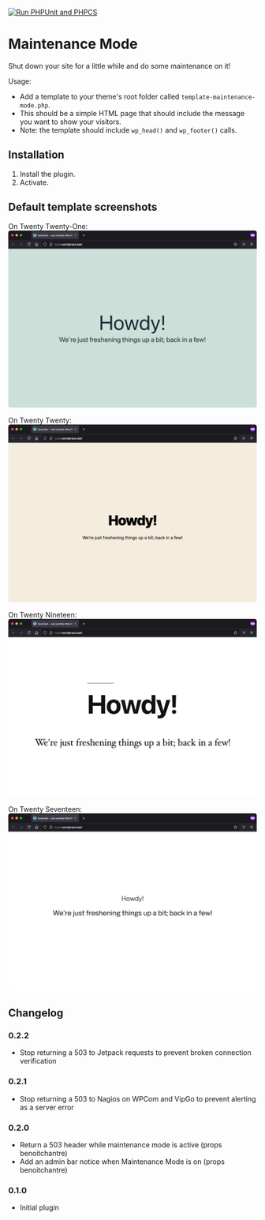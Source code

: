 [![Run PHPUnit and PHPCS](https://github.com/Automattic/maintenance-mode-wp/actions/workflows/integrate.yml/badge.svg)](https://github.com/Automattic/maintenance-mode-wp/actions/workflows/integrate.yml)

# Maintenance Mode

Shut down your site for a little while and do some maintenance on it!

Usage:

 - Add a template to your theme's root folder called `template-maintenance-mode.php`.
 - This should be a simple HTML page that should include the message you want to show your visitors.
 - Note: the template should include `wp_head()` and `wp_footer()` calls.

## Installation

1. Install the plugin.
1. Activate.

## Default template screenshots

On Twenty Twenty-One:
![Screenshot of active Maintenance mode on Twenty Twenty-One](screenshot-twentytwentyone.png)

On Twenty Twenty:
![Screenshot of active Maintenance mode on Twenty Twenty](screenshot-twentytwenty.png)

On Twenty Nineteen:
![Screenshot of active Maintenance mode on Twenty Nineteen](screenshot-twentynineteen.png)

On Twenty Seventeen:
![Screenshot of active Maintenance mode on Twenty Seventeen](screenshot-twentyseventeen.png)

## Changelog

### 0.2.2
* Stop returning a 503 to Jetpack requests to prevent broken connection verification

### 0.2.1
* Stop returning a 503 to Nagios on WPCom and VipGo to prevent alerting as a server error

### 0.2.0
* Return a 503 header while maintenance mode is active (props benoitchantre)
* Add an admin bar notice when Maintenance Mode is on (props benoitchantre)

### 0.1.0
* Initial plugin
